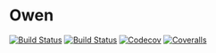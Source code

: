 # Owen

[![Build Status](https://travis-ci.com/chenspc/Owen.jl.svg?branch=master)](https://travis-ci.com/chenspc/Owen.jl)
[![Build Status](https://ci.appveyor.com/api/projects/status/github/chenspc/Owen.jl?svg=true)](https://ci.appveyor.com/project/chenspc/Owen-jl)
[![Codecov](https://codecov.io/gh/chenspc/Owen.jl/branch/master/graph/badge.svg)](https://codecov.io/gh/chenspc/Owen.jl)
[![Coveralls](https://coveralls.io/repos/github/chenspc/Owen.jl/badge.svg?branch=master)](https://coveralls.io/github/chenspc/Owen.jl?branch=master)
